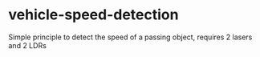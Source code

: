 # vehicle-speed-detection
Simple principle to detect the speed of a passing object, requires 2 lasers and 2 LDRs

